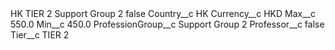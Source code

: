 <?xml version="1.0" encoding="UTF-8"?>
<CustomMetadata xmlns="http://soap.sforce.com/2006/04/metadata" xmlns:xsi="http://www.w3.org/2001/XMLSchema-instance" xmlns:xsd="http://www.w3.org/2001/XMLSchema">
    <label>HK TIER 2 Support Group 2</label>
    <protected>false</protected>
    <values>
        <field>Country__c</field>
        <value xsi:type="xsd:string">HK</value>
    </values>
    <values>
        <field>Currency__c</field>
        <value xsi:type="xsd:string">HKD</value>
    </values>
    <values>
        <field>Max__c</field>
        <value xsi:type="xsd:double">550.0</value>
    </values>
    <values>
        <field>Min__c</field>
        <value xsi:type="xsd:double">450.0</value>
    </values>
    <values>
        <field>ProfessionGroup__c</field>
        <value xsi:type="xsd:string">Support Group 2</value>
    </values>
    <values>
        <field>Professor__c</field>
        <value xsi:type="xsd:boolean">false</value>
    </values>
    <values>
        <field>Tier__c</field>
        <value xsi:type="xsd:string">TIER 2</value>
    </values>
</CustomMetadata>

